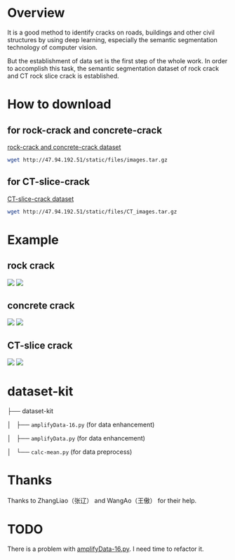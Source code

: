 # Overview
It is a good method to identify cracks on roads, buildings and other civil structures by using deep learning, especially the semantic segmentation technology of computer vision. 

But the establishment of data set is the first step of the whole work. In order to accomplish this task, the semantic segmentation dataset of rock crack and CT rock slice crack is established.

# How to download 

## for rock-crack and concrete-crack

[rock-crack and concrete-crack dataset](http://47.94.192.51/static/files/images.tar.gz)

```bash
wget http://47.94.192.51/static/files/images.tar.gz
```

## for CT-slice-crack 


[CT-slice-crack  dataset](http://47.94.192.51/static/files/CT_images.tar.gz)

```bash
wget http://47.94.192.51/static/files/CT_images.tar.gz
```

# Example

## rock crack

![](example/rock.jpg)
![](example/rock_gt.jpg)

## concrete crack
![](example/concrete.jpg)
![](example/concrete_gt.jpg)

## CT-slice crack

![](example/CT.jpg)
![](example/CT_gt.jpg)



# dataset-kit

├── dataset-kit

│   ├── `amplifyData-16.py`  (for data enhancement)

│   ├── `amplifyData.py`   (for data enhancement)

│   └── `calc-mean.py`    (for data preprocess)


# Thanks

Thanks to ZhangLiao（张辽） and WangAo（王傲） for their help.

# TODO

There is a problem with [amplifyData-16.py](dataset-kit/amplifyData-16.py). I need time to refactor it.